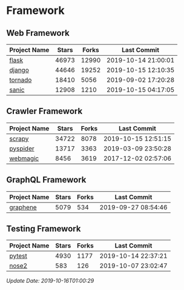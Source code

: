 # Framework

## Web Framework

| Project Name | Stars | Forks | Last Commit |
| ------------ | ----- | ----- | ----------- |
| [flask](https://github.com/pallets/flask) | 46973 | 12990 | 2019-10-14 21:00:01 |
| [django](https://github.com/django/django) | 44646 | 19252 | 2019-10-15 12:10:35 |
| [tornado](https://github.com/tornadoweb/tornado) | 18410 | 5056 | 2019-09-02 17:20:28 |
| [sanic](https://github.com/huge-success/sanic) | 12908 | 1210 | 2019-10-15 04:17:05 |

## Crawler Framework

| Project Name | Stars | Forks | Last Commit |
| ------------ | ----- | ----- | ----------- |
| [scrapy](https://github.com/scrapy/scrapy) | 34722 | 8078 | 2019-10-15 12:51:15 |
| [pyspider](https://github.com/binux/pyspider) | 13717 | 3363 | 2019-03-09 23:50:28 |
| [webmagic](https://github.com/code4craft/webmagic) | 8456 | 3619 | 2017-12-02 02:57:06 |

## GraphQL Framework

| Project Name | Stars | Forks | Last Commit |
| ------------ | ----- | ----- | ----------- |
| [graphene](https://github.com/graphql-python/graphene) | 5079 | 534 | 2019-09-27 08:54:46 |

## Testing Framework

| Project Name | Stars | Forks | Last Commit |
| ------------ | ----- | ----- | ----------- |
| [pytest](https://github.com/pytest-dev/pytest) | 4930 | 1177 | 2019-10-14 22:37:21 |
| [nose2](https://github.com/nose-devs/nose2) | 583 | 126 | 2019-10-07 23:02:47 |

*Update Date: 2019-10-16T01:00:29*